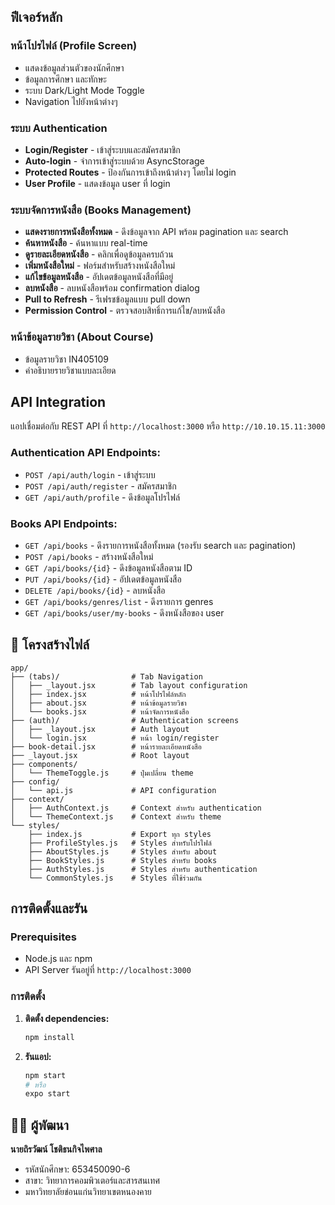 
## ฟีเจอร์หลัก

### หน้าโปรไฟล์ (Profile Screen)
- แสดงข้อมูลส่วนตัวของนักศึกษา
- ข้อมูลการศึกษา และทักษะ
- ระบบ Dark/Light Mode Toggle
- Navigation ไปยังหน้าต่างๆ

### ระบบ Authentication
- **Login/Register** - เข้าสู่ระบบและสมัครสมาชิก
- **Auto-login** - จำการเข้าสู่ระบบด้วย AsyncStorage
- **Protected Routes** - ป้องกันการเข้าถึงหน้าต่างๆ โดยไม่ login
- **User Profile** - แสดงข้อมูล user ที่ login

### ระบบจัดการหนังสือ (Books Management)
- **แสดงรายการหนังสือทั้งหมด** - ดึงข้อมูลจาก API พร้อม pagination และ search
- **ค้นหาหนังสือ** - ค้นหาแบบ real-time
- **ดูรายละเอียดหนังสือ** - คลิกเพื่อดูข้อมูลครบถ้วน
- **เพิ่มหนังสือใหม่** - ฟอร์มสำหรับสร้างหนังสือใหม่
- **แก้ไขข้อมูลหนังสือ** - อัปเดตข้อมูลหนังสือที่มีอยู่
- **ลบหนังสือ** - ลบหนังสือพร้อม confirmation dialog
- **Pull to Refresh** - รีเฟรชข้อมูลแบบ pull down
- **Permission Control** - ตรวจสอบสิทธิ์การแก้ไข/ลบหนังสือ

### หน้าข้อมูลรายวิชา (About Course)
- ข้อมูลรายวิชา IN405109
- คำอธิบายรายวิชาแบบละเอียด

##  API Integration
แอปเชื่อมต่อกับ REST API ที่ `http://localhost:3000` หรือ `http://10.10.15.11:3000`
### Authentication API Endpoints:
- `POST /api/auth/login` - เข้าสู่ระบบ
- `POST /api/auth/register` - สมัครสมาชิก
- `GET /api/auth/profile` - ดึงข้อมูลโปรไฟล์
### Books API Endpoints:
- `GET /api/books` - ดึงรายการหนังสือทั้งหมด (รองรับ search และ pagination)
- `POST /api/books` - สร้างหนังสือใหม่
- `GET /api/books/{id}` - ดึงข้อมูลหนังสือตาม ID
- `PUT /api/books/{id}` - อัปเดตข้อมูลหนังสือ
- `DELETE /api/books/{id}` - ลบหนังสือ
- `GET /api/books/genres/list` - ดึงรายการ genres
- `GET /api/books/user/my-books` - ดึงหนังสือของ user

## 📁 โครงสร้างไฟล์

```
app/
├── (tabs)/                # Tab Navigation
│   ├── _layout.jsx        # Tab layout configuration
│   ├── index.jsx          # หน้าโปรไฟล์หลัก
│   ├── about.jsx          # หน้าข้อมูลรายวิชา
│   └── books.jsx          # หน้าจัดการหนังสือ
├── (auth)/                # Authentication screens
│   ├── _layout.jsx        # Auth layout
│   └── login.jsx          # หน้า login/register
├── book-detail.jsx        # หน้ารายละเอียดหนังสือ
├── _layout.jsx            # Root layout
├── components/
│   └── ThemeToggle.js     # ปุ่มเปลี่ยน theme
├── config/
│   └── api.js             # API configuration
├── context/
│   ├── AuthContext.js     # Context สำหรับ authentication
│   └── ThemeContext.js    # Context สำหรับ theme
└── styles/
    ├── index.js           # Export ทุก styles
    ├── ProfileStyles.js   # Styles สำหรับโปรไฟล์
    ├── AboutStyles.js     # Styles สำหรับ about
    ├── BookStyles.js      # Styles สำหรับ books
    ├── AuthStyles.js      # Styles สำหรับ authentication
    └── CommonStyles.js    # Styles ที่ใช้ร่วมกัน
```

## การติดตั้งและรัน

### Prerequisites
- Node.js และ npm
- API Server รันอยู่ที่ `http://localhost:3000`

### การติดตั้ง
1. **ติดตั้ง dependencies:**
   ```bash
   npm install
   ```

2. **รันแอป:**
   ```bash
   npm start
   # หรือ
   expo start
   ```
   
## 👨‍🎓 ผู้พัฒนา

**นายถิรวัฒน์ โชติธนกิจไพศาล**
- รหัสนักศึกษา: 653450090-6
- สาขา: วิทยาการคอมพิวเตอร์และสารสนเทศ
- มหาวิทยาลัยข่อนแก่นวิทยาเขตหนองคาย
